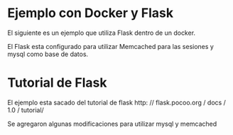 # Ejemplo con Docker y Flask

El siguiente es un ejemplo que utiliza Flask dentro de un docker.

El Flask esta configurado para utilizar Memcached para las sesiones y mysql como base de datos.


# Tutorial de Flask
El ejemplo esta sacado del tutorial de flask http: // flask.pocoo.org / docs / 1.0 / tutorial/


Se agregaron algunas modificaciones para utilizar mysql y memcached
